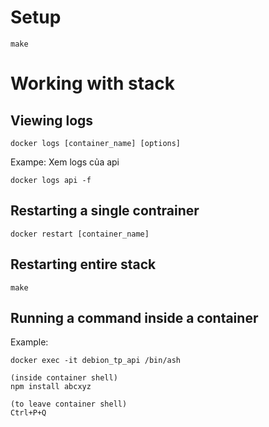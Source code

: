 # Setup
```
make
```
# Working with stack
## Viewing logs
```
docker logs [container_name] [options]
```

Exampe: Xem logs của api

```
docker logs api -f
```

## Restarting a single contrainer
```
docker restart [container_name]
```

## Restarting entire stack

```
make
```

## Running a command inside a container

Example:

```
docker exec -it debion_tp_api /bin/ash

(inside container shell)
npm install abcxyz

(to leave container shell)
Ctrl+P+Q
````

